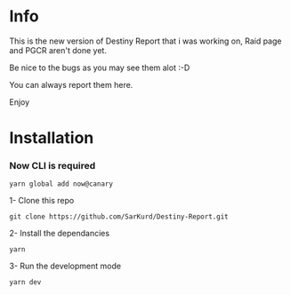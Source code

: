 # Info

This is the new version of Destiny Report that i was working on, Raid page and PGCR aren't done yet.

Be nice to the bugs as you may see them alot :-D

You can always report them here.

Enjoy

# Installation

### Now CLI is required

`yarn global add now@canary`

1- Clone this repo

`git clone https://github.com/SarKurd/Destiny-Report.git`

2- Install the dependancies

`yarn`

3- Run the development mode

`yarn dev`
